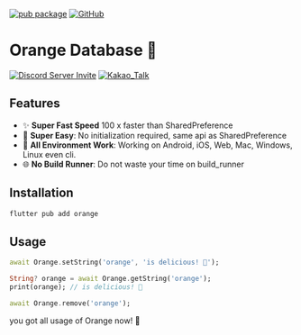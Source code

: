[![pub package](https://img.shields.io/pub/v/orange.svg)](https://pub.dartlang.org/packages/orange)
[![GitHub](https://img.shields.io/github/stars/melodysdreamj/orange.svg?style=social&label=Star)](https://github.com/melodysdreamj/orange)



# Orange Database 🍊
[![Discord Server Invite](https://img.shields.io/badge/DISCORD-JOIN%20SERVER-5663F7?style=for-the-badge&logo=discord&logoColor=white)](https://discord.gg/zXXHvAXCug)
[![Kakao_Talk](https://img.shields.io/badge/KakaoTalk-Join%20Room-FEE500?style=for-the-badge&logo=kakao)](https://open.kakao.com/o/gEwrffbg)

## Features

- ✨ **Super Fast Speed**  100 x faster than SharedPreference
- 🦄 **Super Easy**: No initialization required, same api as SharedPreference
- 🚀 **All Environment Work**: Working on Android, iOS, Web, Mac, Windows, Linux even cli.
- 🌐 **No Build Runner**: Do not waste your time on build_runner

## Installation
```bash
flutter pub add orange
```

## Usage
```dart
await Orange.setString('orange', 'is delicious! 🍊');

String? orange = await Orange.getString('orange');
print(orange); // is delicious! 🍊

await Orange.remove('orange');
```
you got all usage of Orange now! 🎉
